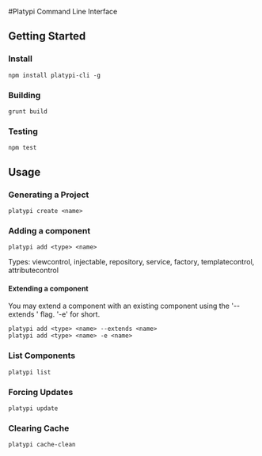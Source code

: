 #Platypi Command Line Interface

## Getting Started

### Install
```
npm install platypi-cli -g
```

### Building
```
grunt build
```

### Testing
```
npm test
```

## Usage

### Generating a Project
```
platypi create <name>
```

### Adding a component
```
platypi add <type> <name>
```
Types: viewcontrol, injectable, repository, service, factory, templatecontrol, attributecontrol

#### Extending a component
You may extend a component with an existing component using the '--extends <name>' flag. '-e' for short.
```
platypi add <type> <name> --extends <name>
platypi add <type> <name> -e <name>
```

### List Components
```
platypi list
```

### Forcing Updates
```
platypi update
```

### Clearing Cache
```
platypi cache-clean
```